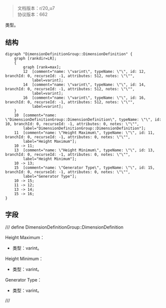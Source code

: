 # <!-- md:samp DimensionDefinitionGroup::DimensionDefinition -->

> 文档版本：r/20_u7<br/>协议版本：662

<!-- md:samp DimensionDefinitionGroup::DimensionDefinition -->类型。

## 结构

```viz
digraph "DimensionDefinitionGroup::DimensionDefinition" {
	graph [rankdir=LR];
	{
		graph [rank=max];
		12	[comment="name: \"varint\", typeName: \"\", id: 12, branchId: 0, recurseId: -1, attributes: 512, notes: \"\"",
			label=varint];
		14	[comment="name: \"varint\", typeName: \"\", id: 14, branchId: 0, recurseId: -1, attributes: 512, notes: \"\"",
			label=varint];
		16	[comment="name: \"varint\", typeName: \"\", id: 16, branchId: 0, recurseId: -1, attributes: 512, notes: \"\"",
			label=varint];
	}
	10	[comment="name: \"DimensionDefinitionGroup::DimensionDefinition\", typeName: \"\", id: 10, branchId: 0, recurseId: -1, attributes: 0, notes: \"\"",
		label="DimensionDefinitionGroup::DimensionDefinition"];
	11	[comment="name: \"Height Maximum\", typeName: \"\", id: 11, branchId: 0, recurseId: -1, attributes: 0, notes: \"\"",
		label="Height Maximum"];
	10 -> 11;
	13	[comment="name: \"Height Minimum\", typeName: \"\", id: 13, branchId: 0, recurseId: -1, attributes: 0, notes: \"\"",
		label="Height Minimum"];
	10 -> 13;
	15	[comment="name: \"Generator Type\", typeName: \"\", id: 15, branchId: 0, recurseId: -1, attributes: 0, notes: \"\"",
		label="Generator Type"];
	10 -> 15;
	11 -> 12;
	13 -> 14;
	15 -> 16;
}

```

## 字段

/// define
DimensionDefinitionGroup::DimensionDefinition

Height Maximum：<!-- md:samp varint -->

- 类型：varint。

Height Minimum：<!-- md:samp varint -->

- 类型：varint。

Generator Type：<!-- md:samp varint -->

- 类型：varint。


///
